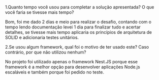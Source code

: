 1.Quanto tempo você usou para completar a solução apresentada? O que você faria se tivesse mais tempo?

Bom, foi me dado 2 dias e meio para realizar o desafio, contando com o tempo lendo documentação levei 1 dia para finalizar tudo e acertar detalhes, se tivesse mais tempo aplicaria os princípios de arquitetura de SOLID e adicionaria testes unitários.

2.Se usou algum framework, qual foi o motivo de ter usado este? Caso contrário, por que não utilizou nenhum?

No projeto foi utilizado apenas o framework Nest.JS porque esse framework é a melhor opção para desenvolver aplicações Node.js escaláveis e também porque foi pedido no teste.

